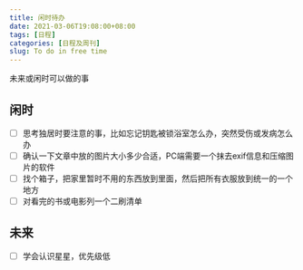 ```yaml
---
title: 闲时待办
date: 2021-03-06T19:08:00+08:00
tags: [日程]
categories: [日程及周刊]
slug: To do in free time
---
```


未来或闲时可以做的事

<!--more-->

## 闲时

- [ ] 思考独居时要注意的事，比如忘记钥匙被锁浴室怎么办，突然受伤或发病怎么办
- [ ] 确认一下文章中放的图片大小多少合适，PC端需要一个抹去exif信息和压缩图片的软件
- [ ] 找个箱子，把家里暂时不用的东西放到里面，然后把所有衣服放到统一的一个地方
- [ ] 对看完的书或电影列一个二刷清单

## 未来

- [ ] 学会认识星星，优先级低